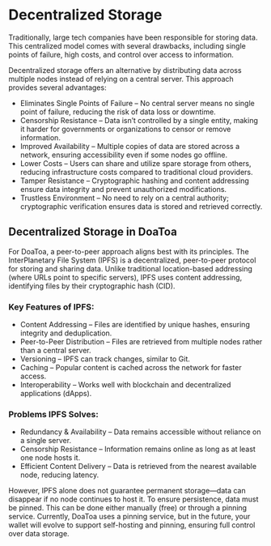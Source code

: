 # Decentralized Storage

Traditionally, large tech companies have been responsible for storing data. This centralized model comes with several drawbacks, including single points of failure, high costs, and control over access to information.

Decentralized storage offers an alternative by distributing data across multiple nodes instead of relying on a central server. This approach provides several advantages:
- Eliminates Single Points of Failure – No central server means no single point of failure, reducing the risk of data loss or downtime.
- Censorship Resistance – Data isn’t controlled by a single entity, making it harder for governments or organizations to censor or remove information.
- Improved Availability – Multiple copies of data are stored across a network, ensuring accessibility even if some nodes go offline.
- Lower Costs – Users can share and utilize spare storage from others, reducing infrastructure costs compared to traditional cloud providers.
- Tamper Resistance – Cryptographic hashing and content addressing ensure data integrity and prevent unauthorized modifications.
- Trustless Environment – No need to rely on a central authority; cryptographic verification ensures data is stored and retrieved correctly.

## Decentralized Storage in DoaToa

For DoaToa, a peer-to-peer approach aligns best with its principles. The InterPlanetary File System (IPFS) is a decentralized, peer-to-peer protocol for storing and sharing data. Unlike traditional location-based addressing (where URLs point to specific servers), IPFS uses content addressing, identifying files by their cryptographic hash (CID).

### Key Features of IPFS:
- Content Addressing – Files are identified by unique hashes, ensuring integrity and deduplication.
- Peer-to-Peer Distribution – Files are retrieved from multiple nodes rather than a central server.
- Versioning – IPFS can track changes, similar to Git.
- Caching – Popular content is cached across the network for faster access.
- Interoperability – Works well with blockchain and decentralized applications (dApps).

### Problems IPFS Solves:
- Redundancy & Availability – Data remains accessible without reliance on a single server.
- Censorship Resistance – Information remains online as long as at least one node hosts it.
- Efficient Content Delivery – Data is retrieved from the nearest available node, reducing latency.

However, IPFS alone does not guarantee permanent storage—data can disappear if no node continues to host it. To ensure persistence, data must be pinned. This can be done either manually (free) or through a pinning service. Currently, DoaToa uses a pinning service, but in the future, your wallet will evolve to support self-hosting and pinning, ensuring full control over data storage.